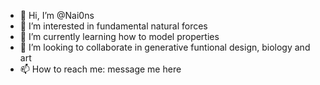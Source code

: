 - 👋 Hi, I’m @Nai0ns
- 👀 I’m interested in fundamental natural forces
- 🌱 I’m currently learning how to model properties
- 💞️ I’m looking to collaborate in generative funtional design, biology and art
- 📫 How to reach me: message me here


<!---
Nai0ns/Nai0ns is a ✨ special ✨ repository because its `README.md` (this file) appears on your GitHub profile.
You can click the Preview link to take a look at your changes.
--->
